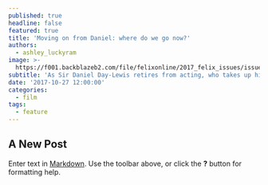 ```yaml
---
published: true
headline: false
featured: true
title: 'Moving on from Daniel: where do we go now?'
authors:
  - ashley_luckyram
image: >-
  https://f001.backblazeb2.com/file/felixonline/2017_felix_issues/issue_1673/1673_film_DDL_PTA.jpg
subtitle: 'As Sir Daniel Day-Lewis retires from acting, who takes up his mantle?'
date: '2017-10-27 12:00:00'
categories:
  - film
tags:
  - feature
---
```

## A New Post

Enter text in [Markdown](http://daringfireball.net/projects/markdown/). Use the toolbar above, or click the **?** button for formatting help.
